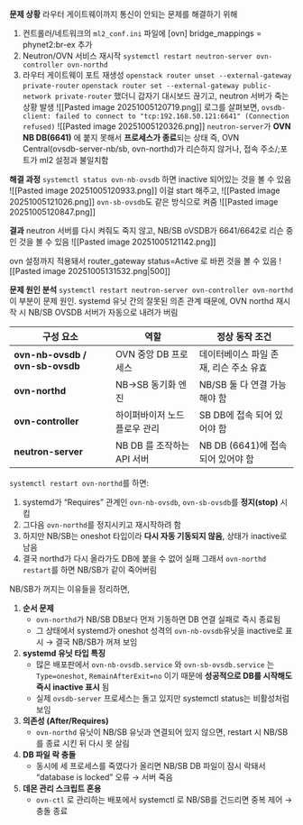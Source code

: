 **문제 상황**
라우터 게이트웨이까지 통신이 안되는 문제를 해결하기 위해 
1. 컨트롤러/네트워크의 `ml2_conf.ini` 파일에 [ovn] bridge_mappings = phynet2:br-ex 추가
2. Neutron/OVN 서비스 재시작
   `systemctl restart neutron-server ovn-controller ovn-northd`
3. 라우터 게이트웨이 포트 재생성 
   `openstack router unset --external-gateway private-router`
   `openstack router set --external-gateway public-network private-router`
했더니 갑자기 대시보드 끊기고, neutron 서버가 죽는 상황 발생
![[Pasted image 20251005120719.png]]
로그를 살펴보면, `ovsdb-client: failed to connect to "tcp:192.168.50.121:6641" (Connection refused)`
![[Pasted image 20251005120326.png]]
`neutron-server`가 **OVN NB DB(6641)** 에 붙지 못해서 **프로세스가 종료**되는 상태
즉, OVN Central(ovsdb-server-nb/sb, ovn-northd)가 리슨하지 않거나, 접속 주소/;포트가 ml2 설정과 불일치함

**해결 과정**
`systemctl status ovn-nb-ovsdb` 하면 inactive 되어있는 것을 볼 수 있음
![[Pasted image 20251005120933.png]]
이걸 start 해주고,
![[Pasted image 20251005121026.png]]
`ovn-sb-ovsdb`도 같은 방식으로 켜줌
![[Pasted image 20251005120847.png]]

**결과**
neutron 서버를 다시 켜줘도 죽지 않고, NB/SB oVSDB가 6641/6642로 리슨 중인 것을 볼 수 있음
![[Pasted image 20251005121142.png]]

ovn 설정까지 적용돼서 router_gateway status=Active 로 바뀐 것을 볼 수 있음
![[Pasted image 20251005131532.png|500]]

**문제 원인 분석**
`systemctl restart neutron-server ovn-controller ovn-northd` 이 부분이 문제 원인.
systemd 유닛 간의 잘못된 의존 관계 때문에, 
OVN northd 재시작 시 NB/SB OVSDB 서버가 자동으로 내려가 버림

| 구성 요소                           | 역할                  | 정상 동작 조건                  |
| ------------------------------- | ------------------- | ------------------------- |
| **ovn-nb-ovsdb / ovn-sb-ovsdb** | OVN 중앙 DB 프로세스      | 데이터베이스 파일 존재, 리슨 주소 유효    |
| **ovn-northd**                  | NB→SB 동기화 엔진        | NB/SB 둘 다 연결 가능해야 함       |
| **ovn-controller**              | 하이퍼바이저 노드 플로우 관리    | SB DB에 접속 되어 있어야 함        |
| **neutron-server**              | NB DB 를 조작하는 API 서버 | NB DB (6641)에 접속 되어 있어야 함 |

`systemctl restart ovn-northd`를 하면:
1. systemd가 “Requires” 관계인 `ovn-nb-ovsdb`, `ovn-sb-ovsdb`를 **정지(stop)** 시킴
2. 그다음 `ovn-northd`를 정지시키고 재시작하려 함
3. 하지만 NB/SB는 oneshot 타입이라 **다시 자동 기동되지 않음**, 상태가 inactive로 남음
4. 결국 northd가 다시 올라가도 DB에 붙을 수 없어 실패
그래서 `ovn-northd restart`를 하면 NB/SB가 같이 죽어버림


NB/SB가 꺼지는 이유들을 정리하면,
1. **순서 문제**
	- `ovn-northd`가 NB/SB DB보다 먼저 기동하면 DB 연결 실패로 즉시 종료됨
	- 그 상태에서 systemd가 oneshot 성격의 `ovn-nb-ovsdb`유닛을 inactive로 표시
	  → 결국 NB/SB가 꺼져 보임
2. **systemd 유닛 타입 특징**
	- 많은 배포판에서 `ovn-nb-ovsdb.service` 와 `ovn-sb-ovsdb.service` 는 `Type=oneshot`, `RemainAfterExit=no` 이기 때문에 **성공적으로 DB를 시작해도 즉시 inactive 표시** 됨
	- 실제 `ovsdb-server` 프로세스는 돌고 있지만 systemctl status는 비활성처럼 보임
3. **의존성 (After/Requires)**
	- `ovn-northd` 유닛이 NB/SB 유닛과 연결되어 있지 않으면, restart 시 NB/SB 를 종료 시킨 뒤 다시 못 살림
4. **DB 파일 락 충돌**
	- 동시에 세 프로세스를 죽였다가 올리면 NB/SB DB 파일이 잠시 락돼서 “database is locked” 오류 → 서버 죽음
5. **데몬 관리 스크립트 혼용**
	- `ovn-ctl` 로 관리하는 배포에서 systemctl 로 NB/SB를 건드리면 중복 제어 → 충돌 종료

